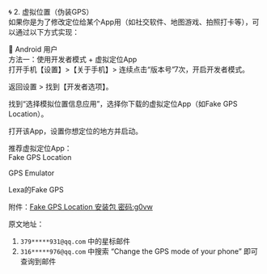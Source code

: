 🌀 2. 虚拟位置（伪装GPS）  
如果你是为了修改定位给某个App用（如社交软件、地图游戏、拍照打卡等），可以通过以下方式实现：  

📱 Android 用户  
方法一：使用开发者模式 + 虚拟定位App   
打开手机【设置】>【关于手机】> 连续点击“版本号”7次，开启开发者模式。  

返回设置 > 找到【开发者选项】。  

找到“选择模拟位置信息应用”，选择你下载的虚拟定位App（如Fake GPS Location）。  

打开该App，设置你想定位的地方并启动。  

推荐虚拟定位App：  
Fake GPS Location  

GPS Emulator  

Lexa的Fake GPS  



附件：[Fake GPS Location 安装包  密码:g0vw](https://ghqr.lanzn.com/istdI2tz9jid)  

原文地址：
1. `379*​**​**931@qq.com` 中的星标邮件    
2. `316*​**​**976@qq.com` 中搜索 “Change the GPS mode of your phone” 即可查询到邮件



